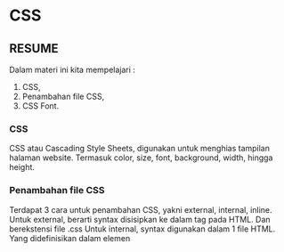 # CSS
## RESUME
Dalam materi ini kita mempelajari :
 1. CSS,
 2. Penambahan file CSS,
 3. CSS Font.
### CSS
CSS atau Cascading Style Sheets, digunakan untuk menghias tampilan halaman website. Termasuk color, size, font, background, width, hingga height.

### Penambahan file CSS
Terdapat 3 cara untuk penambahan CSS, yakni external, internal, inline.
Untuk external, berarti syntax disisipkan ke dalam tag <head> pada HTML. Dan berekstensi file .css
Untuk internal, syntax digunakan dalam 1 file HTML. Yang didefinisikan dalam elemen <style>, di dalam <head>, ataupun di dalam <body>.
Sedangkan untuk inline, syntax digunakan untuk elemen tunggal yang terdapat pada HTML.

### CSS Font
Terdapat beberapa style font di css. Beberapa propertinya seperti : font, font-family, font-size, font-weight, dan font-style. Untuk properti font, biasa digunakan untuk menetapkan semua properti font dalam sekali deklarasi. Font-family untuk menentukan kelompok font teks. Font-size untuk menentukan ukuran font teks. Font-weight untuk menentukan ketebalan font teks. Dan font-style untuk menentukan font teks menjadi miring.

## Task
### Mengubah tampilan dari file1.html, dan membuat file dengan nama file2.html dan desain sesuai soal